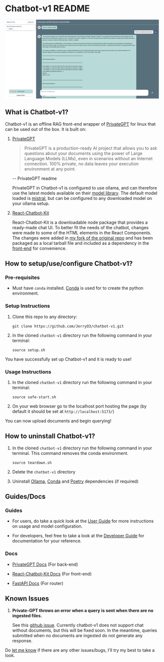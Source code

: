 # Chatbot-v1 README

![image](UI.png)

## What is Chatbot-v1?

Chatbot-v1 is an offline RAG front-end wrapper of [PrivateGPT](https://github.com/zylon-ai/private-gpt) for linux that can be used out of the box. It is built on:

1. [PrivateGPT](https://github.com/zylon-ai/private-gpt)

    > PrivateGPT is a production-ready AI project that allows you to ask questions about your documents using the power of Large Language Models (LLMs), even in scenarios without an Internet connection. 100% private, no data leaves your execution environment at any point.

    -- PrivateGPT readme

    PrivateGPT in Chatbot-v1 is configured to use ollama, and can therefore use the latest models available on their [model library](https://ollama.com/library). The default model loaded is [mistral](https://ollama.com/library/mistral), but can be configured to any downloaded model on your ollama setup.

2. [React-Chatbot-Kit](https://fredrikoseberg.github.io/react-chatbot-kit-docs/)

    React-Chatbot-Kit is a downloadable node package that provides a ready-made chat UI. To better fit the needs of the chatbot, changes were made to some of the HTML elements in the React Components. The changes were added in [my fork of the original repo](https://github.com/JerryO3/react-chatbot-kit) and has been packaged as a local tarball file and included as a dependency in the [front-end](https://github.com/JerryO3/my-ai-chatbot-frontend) for convenience.

## How to setup/use/configure Chatbot-v1?

### Pre-requisites

* Must have `conda` installed. [Conda](https://docs.conda.io/projects/conda/en/latest/user-guide/install/linux.html) is used for to create the python environment.

### Setup Instructions

1. Clone this repo to any directory:

    ```(bash)
    git clone https://github.com/JerryO3/chatbot-v1.git
    ```

2. In the cloned `chatbot-v1` directory run the following command in your terminal:

    ```(bash)
    source setup.sh
    ```

You have successfully set up Chatbot-v1 and it is ready to use!

### Usage Instructions

1. In the cloned `chatbot-v1` directory run the following command in your terminal:

    ```(bash)
    source safe-start.sh
    ```

2. On your web browser go to the localhost port hosting the page (by default it should be set at `http://localhost:5173/`)

You can now upload documents and begin querying!

## How to uninstall Chatbot-v1?

1. In the cloned `chatbot-v1` directory run the following command in your terminal. This command removes the conda environment.

    ```(bash)
    source teardown.sh
    ```

2. Delete the `chatbot-v1` directory

3. Uninstall [Ollama](https://github.com/ollama/ollama/blob/main/docs/linux.md), [Conda](https://docs.anaconda.com/anaconda/install/uninstall/) and [Poetry](https://python-poetry.org/docs/) dependencies (if required)

## Guides/Docs

### Guides

* For users, do take a quick look at the [User Guide](https://github.com/JerryO3/chatbot-v1/blob/master/UserGuide.md) for more instructions on usage and model configuration.

* For developers, feel free to take a look at the [Developer Guide](https://github.com/JerryO3/chatbot-v1/blob/master/DeveloperGuide.md) for documentation for your reference.

### Docs

* [PrivateGPT Docs](https://docs.privategpt.dev/overview/welcome/introduction) (For back-end)

* [React-Chatbot-Kit Docs](https://fredrikoseberg.github.io/react-chatbot-kit-docs/) (For front-end)

* [FastAPI Docs](https://fastapi.tiangolo.com/) (For router)

## Known Issues

1. **Private-GPT throws an error when a query is sent when there are no ingested files.**

    See this [github issue](https://github.com/ollama/ollama/issues/3052). Currently chatbot-v1 does not support chat without documents, but this will be fixed soon. In the meantime, queries submitted when no documents are ingested do not generate any response.

Do [let me know](https://github.com/JerryO3/chatbot-v1/issues) if there are any other issues/bugs, I'll try my best to take a look.

